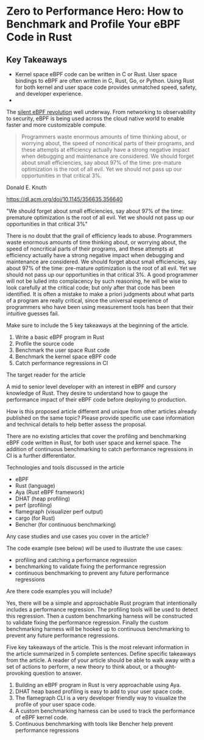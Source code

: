 # Zero to Performance Hero: How to Benchmark and Profile Your eBPF Code in Rust

## Key Takeaways

- Kernel space eBPF code can be written in C or Rust.
User space bindings to eBPF are often written in C, Rust, Go, or Python.
Using Rust for both kernel and user space code provides unmatched speed, safety, and developer experience.
- 





The [silent eBPF revolution] well underway.
From networking to observability to security,
eBPF is being used across the cloud native world to enable faster and more customizable compute.


[silent eBPF revolution]: https://www.infoq.com/articles/ebpf-cloud-native-platforms/


> Programmers waste enormous amounts of time thinking about, or worrying about, the speed of noncritical parts of their programs, and these attempts at efficiency actually have a strong negative impact when debugging and maintenance are considered. We should forget about small efficiencies, say about 97% of the time: pre-mature optimization is the root of all evil. Yet we should not pass up our opportunities in that critical 3%.

Donald E. Knuth

https://dl.acm.org/doi/10.1145/356635.356640

"We should forget about small efficiencies, say about 97% of the time: premature optimization is the root of all evil. Yet we should not pass up our opportunities in that critical 3%"


There is no doubt that the grail of efficiency leads to abuse. Programmers waste enormous amounts of time thinking about, or worrying about, the speed of noncritical parts of their programs, and these attempts at efficiency actually have a strong negative impact when debugging and maintenance are considered. We should forget about small efficiencies, say about 97% of the time: pre-mature optimization is the root of all evil.
Yet we should not pass up our opportunities in that critical 3%. A good programmer will not be lulled into complacency by such reasoning, he will be wise to look carefully at the critical code; but only after that code has been identified. It is often a mistake to make a priori judgments about what parts of a program are really critical, since the universal experience of programmers who have been using measurement tools has been that their intuitive guesses fail.


Make sure to include the 5 key takeaways at the beginning of the article.

1. Write a basic eBPF program in Rust
2. Profile the source code
3. Benchmark the user space Rust code
4. Benchmark the kernel space eBPF code
5. Catch performance regressions in CI

The target reader for the article

A mid to senior level developer with an interest in eBPF and cursory knowledge of Rust.
They desire to understand how to gauge the performance impact of their eBPF code before deploying to
production.

How is this proposed article different and unique from other articles already published on the same
topic? Please provide specific use case information and technical details to help better assess the
proposal.

There are no existing articles that cover the profiling and benchmarking eBPF code written in Rust, for
both user space and kernel space.
The addition of continuous benchmarking to catch performance regressions in CI is a further
differentiator.

Technologies and tools discussed in the article

- eBPF
- Rust (language)
- Aya (Rust eBPF framework)
- DHAT (heap profiling)
- perf (profiling)
- flamegraph (visualizer perf output)
- cargo (for Rust)
- Bencher (for continuous benchmarking)

Any case studies and use cases you cover in the article?

The code example (see below) will be used to illustrate the use cases:
- profiling and catching a performance regression
- benchmarking to validate fixing the performance regression
- continuous benchmarking to prevent any future performance regressions

Are there code examples you will include?

Yes, there will be a simple and approachable Rust program that intentionally includes a performance
regression. The profiling tools will be used to detect this regression. Then a custom benchmarking
harness will be constructed to validate fixing the performance regression. Finally the custom
benchmarking harness will be hooked up to continuous benchmarking to prevent any future performance
regressions.

Five key takeaways of the article. This is the most relevant information in the article
summarized in 5 complete sentences.
Define specific takeaways from the article. A reader of your article should be able to walk away with a
set of actions to perform, a new theory to think about, or a thought-provoking question to answer.

1. Building an eBPF program in Rust is very approachable using Aya.
2. DHAT heap based profiling is easy to add to your user space code.
3. The flamegraph CLI is a very developer friendly way to visualize the profile of your user space code.
4. A custom benchmarking harness can be used to track the performance of eBPF kernel code.
5. Continuous benchmarking with tools like Bencher help prevent performance regressions
